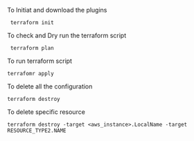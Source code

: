 
To Initiat and download the plugins 

``` terraform init```

To check and Dry run the terraform script

``` terraform plan```

To run terraform script

``` terrafomr apply ```

To delete all the configuration

``` terraform destroy ```

To delete specific resource

``` terraform destroy -target <aws_instance>.LocalName -target RESOURCE_TYPE2.NAME ```

